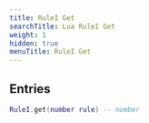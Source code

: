 ```yaml
---
title: RuleI Get
searchTitle: Lua RuleI Get
weight: 1
hidden: true
menuTitle: RuleI Get
---
```

## Entries
```lua
RuleI.get(number rule) -- number
```